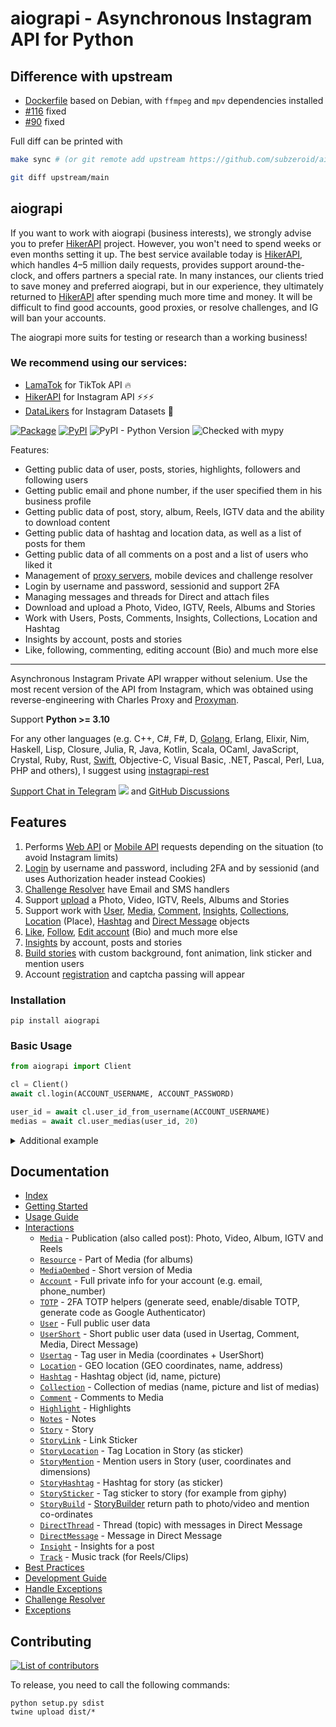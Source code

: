 # aiograpi - Asynchronous Instagram API for Python

## Difference with upstream

* [Dockerfile](./Dockerfile) based on Debian, with `ffmpeg` and `mpv` dependencies installed
* [#116](https://github.com/subzeroid/aiograpi/issues/116) fixed
* [#90](https://github.com/subzeroid/aiograpi/issues/90) fixed

Full diff can be printed with

```sh
make sync # (or git remote add upstream https://github.com/subzeroid/aiograpi)

git diff upstream/main
```

## aiograpi

If you want to work with aiograpi (business interests), we strongly advise you to prefer [HikerAPI](https://hikerapi.com/p/KhMxYMSn) project.
However, you won't need to spend weeks or even months setting it up.
The best service available today is [HikerAPI](https://hikerapi.com/p/KhMxYMSn), which handles 4–5 million daily requests, provides support around-the-clock, and offers partners a special rate.
In many instances, our clients tried to save money and preferred aiograpi, but in our experience, they ultimately returned to [HikerAPI](https://hikerapi.com/p/KhMxYMSn) after spending much more time and money.
It will be difficult to find good accounts, good proxies, or resolve challenges, and IG will ban your accounts.

The aiograpi more suits for testing or research than a working business!

### We recommend using our services:

* [LamaTok](https://lamatok.com/p/X0HatoxX) for TikTok API 🔥
* [HikerAPI](https://hikerapi.com/p/KhMxYMSn) for Instagram API ⚡⚡⚡
* [DataLikers](https://datalikers.com/p/XPhrh0Y3) for Instagram Datasets 🚀

[![Package](https://github.com/subzeroid/aiograpi/actions/workflows/python-package.yml/badge.svg?branch=main&1)](https://github.com/subzeroid/aiograpi/actions/workflows/python-package.yml)
[![PyPI](https://img.shields.io/pypi/v/aiograpi)](https://pypi.org/project/aiograpi/)
![PyPI - Python Version](https://img.shields.io/pypi/pyversions/aiograpi)
![Checked with mypy](https://img.shields.io/badge/mypy-checked-blue)


Features:

* Getting public data of user, posts, stories, highlights, followers and following users
* Getting public email and phone number, if the user specified them in his business profile
* Getting public data of post, story, album, Reels, IGTV data and the ability to download content
* Getting public data of hashtag and location data, as well as a list of posts for them
* Getting public data of all comments on a post and a list of users who liked it
* Management of [proxy servers](https://soax.com/?r=sEysufQI), mobile devices and challenge resolver
* Login by username and password, sessionid and support 2FA
* Managing messages and threads for Direct and attach files
* Download and upload a Photo, Video, IGTV, Reels, Albums and Stories
* Work with Users, Posts, Comments, Insights, Collections, Location and Hashtag
* Insights by account, posts and stories
* Like, following, commenting, editing account (Bio) and much more else

-----

Asynchronous Instagram Private API wrapper without selenium. Use the most recent version of the API from Instagram, which was obtained using reverse-engineering with Charles Proxy and [Proxyman](https://proxyman.io/).

Support **Python >= 3.10**

For any other languages (e.g. C++, C#, F#, D, [Golang](https://github.com/subzeroid/instagrapi-rest/tree/main/golang), Erlang, Elixir, Nim, Haskell, Lisp, Closure, Julia, R, Java, Kotlin, Scala, OCaml, JavaScript, Crystal, Ruby, Rust, [Swift](https://github.com/subzeroid/instagrapi-rest/tree/main/swift), Objective-C, Visual Basic, .NET, Pascal, Perl, Lua, PHP and others), I suggest using [instagrapi-rest](https://github.com/subzeroid/instagrapi-rest)

[Support Chat in Telegram](https://t.me/instagrapi)
![](https://gist.githubusercontent.com/m8rge/4c2b36369c9f936c02ee883ca8ec89f1/raw/c03fd44ee2b63d7a2a195ff44e9bb071e87b4a40/telegram-single-path-24px.svg) and [GitHub Discussions](https://github.com/subzeroid/aiograpi/discussions)


## Features

1. Performs [Web API](https://subzeroid.github.io/aiograpi/usage-guide/fundamentals.html) or [Mobile API](https://subzeroid.github.io/aiograpi/usage-guide/fundamentals.html) requests depending on the situation (to avoid Instagram limits)
2. [Login](https://subzeroid.github.io/aiograpi/usage-guide/interactions.html) by username and password, including 2FA and by sessionid (and uses Authorization header instead Cookies)
3. [Challenge Resolver](https://subzeroid.github.io/aiograpi/usage-guide/challenge_resolver.html) have Email and SMS handlers
4. Support [upload](https://subzeroid.github.io/aiograpi/usage-guide/media.html) a Photo, Video, IGTV, Reels, Albums and Stories
5. Support work with [User](https://subzeroid.github.io/aiograpi/usage-guide/user.html), [Media](https://subzeroid.github.io/aiograpi/usage-guide/media.html), [Comment](https://subzeroid.github.io/aiograpi/usage-guide/comment.html), [Insights](https://subzeroid.github.io/aiograpi/usage-guide/insight.html), [Collections](https://subzeroid.github.io/aiograpi/usage-guide/collection.html), [Location](https://subzeroid.github.io/aiograpi/usage-guide/location.html) (Place), [Hashtag](https://subzeroid.github.io/aiograpi/usage-guide/hashtag.html) and [Direct Message](https://subzeroid.github.io/aiograpi/usage-guide/direct.html) objects
6. [Like](https://subzeroid.github.io/aiograpi/usage-guide/media.html), [Follow](https://subzeroid.github.io/aiograpi/usage-guide/user.html), [Edit account](https://subzeroid.github.io/aiograpi/usage-guide/account.html) (Bio) and much more else
7. [Insights](https://subzeroid.github.io/aiograpi/usage-guide/insight.html) by account, posts and stories
8. [Build stories](https://subzeroid.github.io/aiograpi/usage-guide/story.html) with custom background, font animation, link sticker and mention users
9. Account [registration](https://github.com/subzeroid/aiograpi/blob/main/aiograpi/mixins/signup.py) and captcha passing will appear

### Installation

```
pip install aiograpi
```

### Basic Usage

``` python
from aiograpi import Client

cl = Client()
await cl.login(ACCOUNT_USERNAME, ACCOUNT_PASSWORD)

user_id = await cl.user_id_from_username(ACCOUNT_USERNAME)
medias = await cl.user_medias(user_id, 20)
```

<details>
    <summary>Additional example</summary>

```python
from aiograpi import Client
from aiograpi.types import StoryMention, StoryMedia, StoryLink, StoryHashtag

cl = Client()
await cl.login(USERNAME, PASSWORD, verification_code="<2FA CODE HERE>")

media_pk = await cl.media_pk_from_url('https://www.instagram.com/p/CGgDsi7JQdS/')
media_path = await cl.video_download(media_pk)
subzeroid = await cl.user_info_by_username('subzeroid')
hashtag = await cl.hashtag_info('dhbastards')

await cl.video_upload_to_story(
    media_path,
    "Credits @subzeroid",
    mentions=[StoryMention(user=subzeroid, x=0.49892962, y=0.703125, width=0.8333333333333334, height=0.125)],
    links=[StoryLink(webUri='https://github.com/subzeroid/aiograpi')],
    hashtags=[StoryHashtag(hashtag=hashtag, x=0.23, y=0.32, width=0.5, height=0.22)],
    medias=[StoryMedia(media_pk=media_pk, x=0.5, y=0.5, width=0.6, height=0.8)]
)
```
</details>

## Documentation

* [Index](https://subzeroid.github.io/aiograpi/)
* [Getting Started](https://subzeroid.github.io/aiograpi/getting-started.html)
* [Usage Guide](https://subzeroid.github.io/aiograpi/usage-guide/fundamentals.html)
* [Interactions](https://subzeroid.github.io/aiograpi/usage-guide/interactions.html)
  * [`Media`](https://subzeroid.github.io/aiograpi/usage-guide/media.html) - Publication (also called post): Photo, Video, Album, IGTV and Reels
  * [`Resource`](https://subzeroid.github.io/aiograpi/usage-guide/media.html) - Part of Media (for albums)
  * [`MediaOembed`](https://subzeroid.github.io/aiograpi/usage-guide/media.html) - Short version of Media
  * [`Account`](https://subzeroid.github.io/aiograpi/usage-guide/account.html) - Full private info for your account (e.g. email, phone_number)
  * [`TOTP`](https://subzeroid.github.io/aiograpi/usage-guide/totp.html) - 2FA TOTP helpers (generate seed, enable/disable TOTP, generate code as Google Authenticator)
  * [`User`](https://subzeroid.github.io/aiograpi/usage-guide/user.html) - Full public user data
  * [`UserShort`](https://subzeroid.github.io/aiograpi/usage-guide/user.html) - Short public user data (used in Usertag, Comment, Media, Direct Message)
  * [`Usertag`](https://subzeroid.github.io/aiograpi/usage-guide/user.html) - Tag user in Media (coordinates + UserShort)
  * [`Location`](https://subzeroid.github.io/aiograpi/usage-guide/location.html) - GEO location (GEO coordinates, name, address)
  * [`Hashtag`](https://subzeroid.github.io/aiograpi/usage-guide/hashtag.html) - Hashtag object (id, name, picture)
  * [`Collection`](https://subzeroid.github.io/aiograpi/usage-guide/collection.html) - Collection of medias (name, picture and list of medias)
  * [`Comment`](https://subzeroid.github.io/aiograpi/usage-guide/comment.html) - Comments to Media
  * [`Highlight`](https://subzeroid.github.io/aiograpi/usage-guide/highlight.html) - Highlights
  * [`Notes`](https://subzeroid.github.io/aiograpi/usage-guide/notes.html) - Notes
  * [`Story`](https://subzeroid.github.io/aiograpi/usage-guide/story.html) - Story
  * [`StoryLink`](https://subzeroid.github.io/aiograpi/usage-guide/story.html) - Link Sticker
  * [`StoryLocation`](https://subzeroid.github.io/aiograpi/usage-guide/story.html) - Tag Location in Story (as sticker)
  * [`StoryMention`](https://subzeroid.github.io/aiograpi/usage-guide/story.html) - Mention users in Story (user, coordinates and dimensions)
  * [`StoryHashtag`](https://subzeroid.github.io/aiograpi/usage-guide/story.html) - Hashtag for story (as sticker)
  * [`StorySticker`](https://subzeroid.github.io/aiograpi/usage-guide/story.html) - Tag sticker to story (for example from giphy)
  * [`StoryBuild`](https://subzeroid.github.io/aiograpi/usage-guide/story.html) - [StoryBuilder](/aiograpi/story.py) return path to photo/video and mention co-ordinates
  * [`DirectThread`](https://subzeroid.github.io/aiograpi/usage-guide/direct.html) - Thread (topic) with messages in Direct Message
  * [`DirectMessage`](https://subzeroid.github.io/aiograpi/usage-guide/direct.html) - Message in Direct Message
  * [`Insight`](https://subzeroid.github.io/aiograpi/usage-guide/insight.html) - Insights for a post
  * [`Track`](https://subzeroid.github.io/aiograpi/usage-guide/track.html) - Music track (for Reels/Clips)
* [Best Practices](https://subzeroid.github.io/aiograpi/usage-guide/best-practices.html)
* [Development Guide](https://subzeroid.github.io/aiograpi/development-guide.html)
* [Handle Exceptions](https://subzeroid.github.io/aiograpi/usage-guide/handle_exception.html)
* [Challenge Resolver](https://subzeroid.github.io/aiograpi/usage-guide/challenge_resolver.html)
* [Exceptions](https://subzeroid.github.io/aiograpi/exceptions.html)

## Contributing

[![List of contributors](https://opencollective.com/aiograpi/contributors.svg?width=890&button=0)](https://github.com/subzeroid/aiograpi/graphs/contributors)

To release, you need to call the following commands:

    python setup.py sdist
    twine upload dist/*
